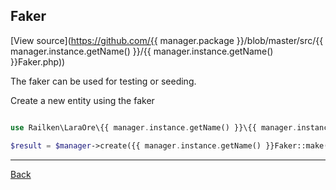 ## Faker

[View source](https://github.com/{{ manager.package }}/blob/master/src/{{ manager.instance.getName() }}/{{ manager.instance.getName() }}Faker.php))

The faker can be used for testing or seeding.

Create a new entity using the faker

```php

use Railken\LaraOre\{{ manager.instance.getName() }}\{{ manager.instance.getName() }}Faker;

$result = $manager->create({{ manager.instance.getName() }}Faker::make()->parameters());
```

---
[Back](index.md)